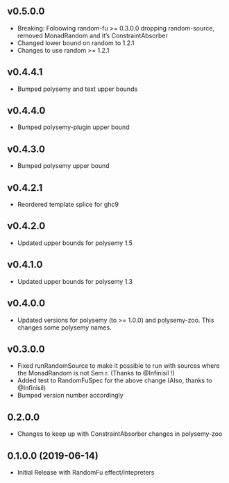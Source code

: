 ## v0.5.0.0
- Breaking: Foloowing random-fu >= 0.3.0.0 dropping random-source,
  removed MonadRandom and it’s ConstraintAbsorber
- Changed lower bound on random to 1.2.1
- Changes to use random >= 1.2.1

## v0.4.4.1
- Bumped polysemy and text upper bounds

## v0.4.4.0
- Bumped polysemy-plugin upper bound

## v0.4.3.0
- Bumped polysemy upper bound

## v0.4.2.1
- Reordered template splice for ghc9

## v0.4.2.0
- Updated upper bounds for polysemy 1.5

## v0.4.1.0
- Updated upper bounds for polysemy 1.3

## v0.4.0.0
- Updated versions for polysemy (to >= 1.0.0) and polysemy-zoo.  This changes some polysemy names.

## v0.3.0.0
- Fixed runRandomSource to make it possible to run with sources where the MonadRandom is not Sem r.  (Thanks to @Infinisil !)
- Added test to RandomFuSpec for the above change (Also, thanks to @Infinisil)
- Bumped version number accordingly

## 0.2.0.0
- Changes to keep up with ConstraintAbsorber changes in polysemy-zoo


## 0.1.0.0 (2019-06-14)
- Initial Release with RandomFu effect/intepreters
